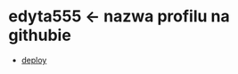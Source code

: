 # edyta555 <- nazwa profilu na githubie

- [deploy](https://webapp-daftacademy-2-vp144556s-edyta555.vercel.app/)